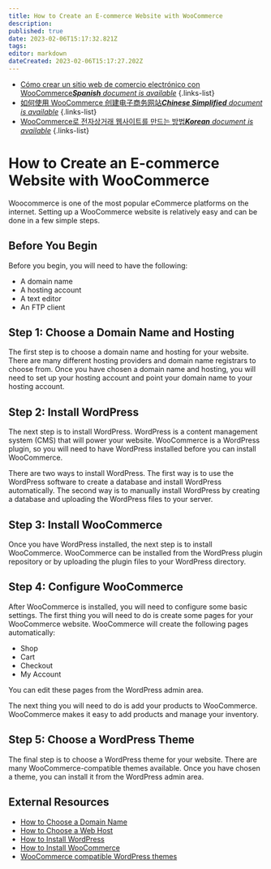 ```yaml
---
title: How to Create an E-commerce Website with WooCommerce
description: 
published: true
date: 2023-02-06T15:17:32.821Z
tags: 
editor: markdown
dateCreated: 2023-02-06T15:17:27.202Z
---
```


- [Cómo crear un sitio web de comercio electrónico con WooCommerce***Spanish** document is available*](/es/Knowledge-base/Common/how-to-create-an-e-commerce-website-with-woocommerce)
{.links-list}
- [如何使用 WooCommerce 创建电子商务网站***Chinese Simplified** document is available*](/zh/Knowledge-base/Common/how-to-create-an-e-commerce-website-with-woocommerce)
{.links-list}
- [WooCommerce로 전자상거래 웹사이트를 만드는 방법***Korean** document is available*](/ko/Knowledge-base/Common/how-to-create-an-e-commerce-website-with-woocommerce)
{.links-list}


# How to Create an E-commerce Website with WooCommerce

 Woocommerce is one of the most popular eCommerce platforms on the internet. Setting up a WooCommerce website is relatively easy and can be done in a few simple steps.

## Before You Begin

Before you begin, you will need to have the following:

- A domain name
- A hosting account
- A text editor
- An FTP client

## Step 1: Choose a Domain Name and Hosting

The first step is to choose a domain name and hosting for your website. There are many different hosting providers and domain name registrars to choose from. Once you have chosen a domain name and hosting, you will need to set up your hosting account and point your domain name to your hosting account.

## Step 2: Install WordPress

The next step is to install WordPress. WordPress is a content management system (CMS) that will power your website. WooCommerce is a WordPress plugin, so you will need to have WordPress installed before you can install WooCommerce.

There are two ways to install WordPress. The first way is to use the WordPress software to create a database and install WordPress automatically. The second way is to manually install WordPress by creating a database and uploading the WordPress files to your server.

## Step 3: Install WooCommerce

Once you have WordPress installed, the next step is to install WooCommerce. WooCommerce can be installed from the WordPress plugin repository or by uploading the plugin files to your WordPress directory.

## Step 4: Configure WooCommerce

After WooCommerce is installed, you will need to configure some basic settings. The first thing you will need to do is create some pages for your WooCommerce website. WooCommerce will create the following pages automatically:

- Shop
- Cart
- Checkout
- My Account

You can edit these pages from the WordPress admin area.

The next thing you will need to do is add your products to WooCommerce. WooCommerce makes it easy to add products and manage your inventory.

## Step 5: Choose a WordPress Theme

The final step is to choose a WordPress theme for your website. There are many WooCommerce-compatible themes available. Once you have chosen a theme, you can install it from the WordPress admin area.

## External Resources

- [How to Choose a Domain Name](https://thesitewizard.com/gettingstarted/startdomain.shtml)
- [How to Choose a Web Host](https://thesitewizard.com/gettingstarted/choosewebhost.shtml)
- [How to Install WordPress](https://codex.wordpress.org/Installing_WordPress)
- [How to Install WooCommerce](https://docs.woocommerce.com/document/installing-uninstalling-woocommerce/)
- [WooCommerce compatible WordPress themes](https://themeforest.net/category/wordpress/ecommerce/woocommerce)